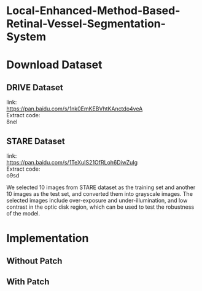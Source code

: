 # Local-Enhanced-Method-Based-Retinal-Vessel-Segmentation-System

# Download Dataset

## DRIVE Dataset  
link:  
https://pan.baidu.com/s/1nk0EmKEBVhtKAnctdo4veA  
Extract code:  
8nel  

## STARE Dataset  
link:  
https://pan.baidu.com/s/1TeXuIS21OfRLoh6DiwZuIg  
Extract code:  
o9sd  

We selected 10 images from STARE dataset as the training set and another 10 images as the test set, and converted them into grayscale images. The selected images include over-exposure and under-illumination, and low contrast in the optic disk region, which can be used to test the robustness of the model.

# Implementation

## Without Patch

## With Patch
